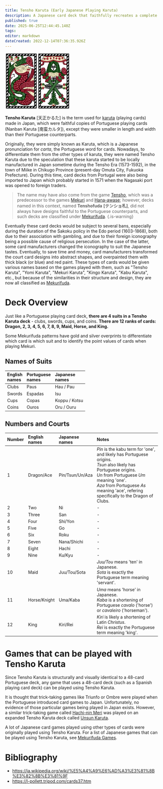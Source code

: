```yaml
---
title: Tensho Karuta (Early Japanese Playing Karuta)
description: A Japanese card deck that faithfully recreates a complete Portuguese card deck.
published: true
date: 2025-06-25T12:44:45.140Z
tags: 
editor: markdown
dateCreated: 2022-12-14T07:36:35.926Z
---
```


![tensho_karuta_deck_sample.png](/suryongfiles/tensho_karuta_deck_sample.png)

**Tensho Karuta** [天正かるた] is the term used for [karuta](/en/karuta) (playing cards) made in Japan, which were faithful copies of Portuguese playing cards (Nanban Karuta [南蛮カルタ]), except they were smaller in length and width than their Portuguese counterparts.

Originally, they were simply known as Karuta, which is a Japanese pronunciation for *carta*, the Portuguese word for cards. Nowadays, to differentiate them from the other types of karuta, they were named Tensho Karuta due to the speculation that these karuta started to be locally manufactured in Japan sometime during the Tensho Era (1573-1592), in the town of Miike in Chikugo Province (present-day Omuta City, Fukuoka Prefecture). During this time, card decks from Portugal were also being imported to Japan which probably started in 1571 when the Nagasaki port was opened to foreign traders.

>The name may have also come from the game [Tensho](/en/mekurifuda/games/tensho), which was a predecessor to the games [Mekuri](/en/mekurifuda/games/mekuri) and [Hana-awase](/en/hanafuda/games/hana-awase); however, decks named in this context, named **Tenshofuda** **[テンショ札]**, did not always have designs faithful to the Portuguese counterparts, and such decks are classified under [Mekurifuda](/en/mekurifuda).
{.is-warning}

Eventually these card decks would be subject to several bans, especially during the duration of the Sakoku policy in the Edo period (1603-1868), both due to their association with gambling, and due to their foreign iconography being a possible cause of religious persecution. In the case of the latter, some card manufacturers changed the iconography to suit the Japanese tastes. Eventually, to save time and money, card manufacturers transformed the court card designs into abstract shapes, and overpainted them with thick black (or blue) and red paint. These types of cards would be given various names based on the games played with them, such as "Tensho Karuta", "Yomi Karuta", "Mekuri Karuta", "Kingo Karuta", "Kabu Karuta", etc., but because of the similarities in their structure and design, they are now all classified as [Mekurifuda](/en/mekurifuda).

# Deck Overview
Just like a Portuguese playing card deck, **there are 4 suits in a Tensho Karuta deck** - clubs, swords, cups, and coins. **There are 12 ranks of cards: Dragon, 2, 3, 4, 5, 6, 7, 8, 9, Maid, Horse, and King.**

Some Mekurifuda patterns have gold and silver overprints to differentiate which card is which suit and to identify the point values of cards when playing Mekuri.

## Names of Suits
|English</br>names|Portuguese</br>names|Japanese</br>names|
|:---|:---|:---|
|Clubs|Paus|Hau / Pau|
|Swords|Espadas|Isu|
|Cups|Copas|Koppu / Kotsu|
|Coins|Ouros|Oru / Ouru|

## Numbers and Courts
|Number|English</br>names|Japanese</br>names|Notes|
|:---|:---|:---|:---|
|1|Dragon/Ace|Pin/Tsun/Un/Aza|*Pin* is the kabu term for 'one', and likely has Portuguese origins.</br> *Tsun* also likely has Portuguese origins.</br>*Un* from Portuguese *Um* meaning 'one'.</br>*Aza* from Portuguese *As* meaning 'ace', refering specifically to the Dragon of Clubs.|
|2|Two|Ni|-|
|3|Three|San|-|
|4|Four|Shi/Yon|-|
|5|Five|Go|-|
|6|Six|Roku|-|
|7|Seven|Nana/Shichi|-|
|8|Eight|Hachi|-|
|9|Nine|Ku/Kyu|-|
|10|Maid|Juu/Tou/Sota|*Juu/Tou* means 'ten' in Japanese.</br>*Sota* is exactly the Portuguese term meaning 'servant'.|
|11|Horse/Knight|Uma/Kaba|*Uma* means 'horse' in Japanese.</br>*Kaba* is a shortening of Portuguese *cavalo* ('horse') or *cavaleiro* ('horseman').|
|12|King|Kiri/Rei|*Kiri* is likely a shortening of Latin *Christus*.</br>*Rei* is exactly the Portuguese term meaning 'king'.|


# Games that can be played with Tensho Karuta
Since Tensho Karuta is structurally and visually identical to a 48-card Portuguese deck, any game that uses a 48-card deck (such as a Spanish playing card deck) can be played using Tensho Karuta.

It is thought that trick-taking games like Triunfo or Ombre were played when the Portuguese introduced card games to Japan. Unfortunately, no evidence of those particular games being played in Japan exists. However, a similar trick-taking game called [Hachi-nin Meri](/en/karuta/unsun/hachi-nin-meri) was played on an expanded Tensho Karuta deck called [Unsun Karuta](/en/karuta/unsun).

A lot of Japanese card games played using other types of cards were originally played using Tensho Karuta. For a list of Japanese games that can be played using Tensho Karuta, see [Mekurifuda Games](/en/mekurifuda/games).


# Bibliography
- https://ja.wikipedia.org/wiki/%E5%A4%A9%E6%AD%A3%E3%81%8B%E3%82%8B%E3%81%9F
- https://l-pollett.tripod.com/cards37.htm